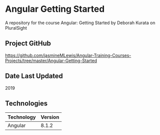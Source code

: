 # Angular Getting Started
A repository for the course Angular: Getting Started by Deborah Kurata on PluralSight

## Project GitHub
https://github.com/jasmineMLewis/Angular-Training-Courses-Projects/tree/master/Angular-Getting-Started

## Date Last Updated
2019

## Technologies
| Technology | Version  |
|--|--|
| Angular | 8.1.2 |